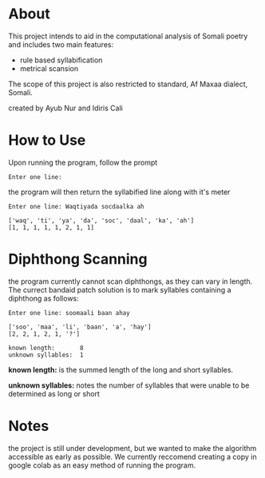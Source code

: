 # About
This project intends to aid in the computational analysis of Somali poetry and includes two main features:
- rule based syllabification 
- metrical scansion 
 
The scope of this project is also restricted to standard, Af Maxaa dialect, Somali.


created by Ayub Nur and Idiris Cali

# How to Use
Upon running the program, follow the prompt

```
Enter one line:
```
the program will then return the syllabified line along with it's meter

```
Enter one line: Waqtiyada socdaalka ah

['waq', 'ti', 'ya', 'da', 'soc', 'daal', 'ka', 'ah']
[1, 1, 1, 1, 1, 2, 1, 1]
```

# Diphthong Scanning
the program currently cannot scan diphthongs, as they can vary in length. The currect bandaid patch solution is to mark syllables containing a diphthong as follows:

```
Enter one line: soomaali baan ahay

['soo', 'maa', 'li', 'baan', 'a', 'hay']
[2, 2, 1, 2, 1, '?']

known length:       8
unknown syllables:  1
```
**known length:** is the summed length of the long and short syllables.

**unknown syllables:** notes the number of syllables that were unable to be determined as long or short

# Notes
the project is still under development, but we wanted to make the algorithm accessible as early as possible.
We currently reccomend creating a copy in google colab as an easy method of running the program.
